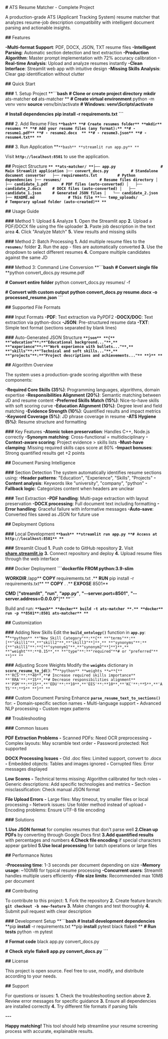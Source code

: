 **#** ATS Resume Matcher - Complete Project

A production-grade ATS (Applicant Tracking System) resume matcher that analyzes resume-job description compatibility with intelligent document parsing and actionable insights.

**##** Features

**-****Multi-format Support******: PDF, DOCX, JSON, TXT resume files
**-****Intelligent Parsing******: Automatic section detection and text extraction
**-****Production Algorithm******: Master prompt implementation with 72% accuracy calibration
**-****Real-time Analysis******: Upload and analyze resumes instantly
**-****Clean Interface******: Streamlit web app with intuitive design
**-****Missing Skills Analysis******: Clear gap identification without clutter

**##** Quick Start

**###** 1. Setup Project
**```**bash**
**# Clone or create project directory**
**mkdir** ats-matcher
**cd** ats-matcher
**
**# Create virtual environment**
python -m venv venv
**source** venv/bin/activate  **# Windows: venv\Scripts\activate**

**# Install dependencies**
**pip **install** -r requirements.txt**
**```**

**###** 2. Add Resume Files
**``**bash** **# Create resumes folder** **mkdir** resumes ** **# Add your resume files (any format):** **# - resume1.pdf** **# - resume2.docx  ** **# - resume3.json** **# - resume4.txt** **``**

**###** 3. Run Application
**``**bash** **streamlit run app.py** **``

Visit **`http://localhost:8501`** to use the application.

**##** Project Structure
**``** **ats-matcher/ **├── app.py                    # Main Streamlit application ├── convert_docs.py          # Standalone document converter   ├── requirements.txt         # Python dependencies ├── resumes/                 # Resume files directory │   ├── candidate_1.pdf      # PDF files (auto-converted) │   ├── candidate_2.docx     # DOCX files (auto-converted) │   ├── candidate_1.json     # Generated JSON files │   └── candidate_2.json ├── README.md               # This file **└── temp_uploads/           # Temporary upload folder (auto-created)** **``**

**##** Usage Guide

**###** Method 1: Upload & Analyze
**1.** Open the Streamlit app
**2.** Upload a PDF/DOCX file using the file uploader
**3.** Paste job description in the text area
**4.** Click "Analyze Match"
**5.** View results and missing skills

**###** Method 2: Batch Processing
**1.** Add multiple resume files to the **`resumes/`** folder
**2.** Run the app - files are automatically converted
**3.** Use the dropdown to select different resumes
**4.** Compare multiple candidates against the same JD

**###** Method 3: Command Line Conversion
**```**bash**
**# Convert single file**
**python convert_docs.py resume.pdf

**# Convert entire folder**
python convert_docs.py resumes/ -f

**# Convert with custom output**
**python convert_docs.py resume.docx -o processed_resume.json**
**```**

**##** Supported File Formats

**###** Input Formats
**-****PDF******: Text extraction via PyPDF2
**-****DOCX/DOC******: Text extraction via python-docx
**-****JSON******: Pre-structured resume data
**-****TXT******: Simple text format (sections separated by blank lines)

**###** Auto-Generated JSON Structure
**``**json** **{** **"education"**:**"Educational background..."**,** **"experience"**:**"Work experience with bullets..."**,** **"skills"**:**"Technical and soft skills..."**,** **"projects"**:**"Project descriptions and achievements..."** **}** **``**

**##** Algorithm Overview

The system uses a production-grade scoring algorithm with these components:

**-****Required Core Skills (35%)******: Programming languages, algorithms, domain expertise
**-****Responsibilities Alignment (20%)******: Semantic matching between JD and resume content
**-****Preferred Skills Match (15%)******: Nice-to-have skills with soft scoring curve
**-****Education Alignment (10%)******: Degree level and field matching
**-****Evidence Strength (10%)******: Quantified results and impact metrics
**-****Keyword Coverage (5%)******: JD phrase coverage in resume
**-****ATS Hygiene (5%)******: Resume structure and formatting

**###** Key Features
**-****Atomic token preservation******: Handles C++, Node.js correctly
**-****Synonym matching******: Cross-functional = multidisciplinary
**-****Context-aware scoring******: Project evidence > skills lists
**-****Must-have clamping******: Missing required skills caps score at 80%
**-****Impact bonuses******: Strong quantified results get +2 points

**##** Document Parsing Intelligence

**###** Section Detection
The system automatically identifies resume sections using:
**-****Header patterns******: "Education", "Experience", "Skills", "Projects"
**-****Content analysis******: Keywords like "university", "company", "python"
**-****Fallback logic******: Categorizes content when headers are unclear

**###** Text Extraction
**-****PDF handling******: Multi-page extraction with layout preservation
**-****DOCX processing******: Full document text including formatting
**-****Error handling******: Graceful failure with informative messages
**-****Auto-save******: Converted files saved as JSON for future use

**##** Deployment Options

**###** Local Development
**``**bash** **streamlit run app.py **# Access at http://localhost:8501** **``**

**###** Streamlit Cloud
**1.** Push code to GitHub repository
**2.** Visit **[**share.streamlit.io**](**https://share.streamlit.io**)**
**3.** Connect repository and deploy
**4.** Upload resume files through the web interface

**###** Docker Deployment
**```**dockerfile**
**FROM** python:3.9-slim**

**WORKDIR** /app**
**COPY** requirements.txt .**
**RUN** pip install -r requirements.txt**
**
**COPY** . .**
**EXPOSE** 8501**

**CMD** [**"streamlit"**, **"run"**, **"app.py"**, **"--server.port=8501"**, **"--server.address=0.0.0.0"**]**
**```

Build and run:
**``**bash** **docker** build -t ats-matcher **.** **docker** run -p **8501**:8501 ats-matcher** **``**

**##** Customization

**###** Adding New Skills
Edit the **`build_ontology()`** function in **`app.py`**:
**``**python** **"New Skill Category"**:**{** **"terms"**:**[**"skill1"**,**"skill2"**,**"skill3"**]**,** **"synonyms"**:**{**"skill1"**:**[**"synonym1"**,**"synonym2"**]**}**,** **"weight"**:**0.15**,** **"type"**:**"required"**# or "preferred"** **}** **``

**###** Adjusting Score Weights
Modify the **`weights`** dictionary in **`score_resume_to_jd()`**:
**``**python** **weights **=**{** **'RCS'**:**40**,**# Increase required skills importance** **'RRA'**:**15**,**# Decrease responsibilities alignment** **'PSM'**:**15**,**'EDU'**:**10**,**'EES'**:**10**,**'KC'**:**5**,**'ATS'**:**5** **}** **``

**###** Custom Document Parsing
Enhance **`parse_resume_text_to_sections()`** for:
**-** Domain-specific section names
**-** Multi-language support
**-** Advanced NLP processing
**-** Custom regex patterns

**##** Troubleshooting

**###** Common Issues

******PDF Extraction Problems******
**-** Scanned PDFs: Need OCR preprocessing
**-** Complex layouts: May scramble text order
**-** Password protected: Not supported

******DOCX Processing Issues******
**-** Old .doc files: Limited support, convert to .docx
**-** Embedded objects: Tables and images ignored
**-** Corrupted files: Error messages displayed

******Low Scores******
**-** Technical terms missing: Algorithm calibrated for tech roles
**-** Generic descriptions: Add specific technologies and metrics
**-** Section misclassification: Check manual JSON format

******File Upload Errors******
**-** Large files: May timeout, try smaller files or local processing
**-** Network issues: Use folder method instead of upload
**-** Encoding problems: Ensure UTF-8 file encoding

**###** Solutions

**1.****Use JSON format****** for complex resumes that don't parse well
**2.****Clean up PDFs****** by converting through Google Docs first
**3.****Add quantified results****** with percentages and numbers
**4.****Check file encoding****** if special characters appear garbled
**5.****Use local processing****** for batch operations or large files

**##** Performance Notes

**-****Processing time******: 1-3 seconds per document depending on size
**-****Memory usage******: ~100MB for typical resume processing
**-****Concurrent users******: Streamlit handles multiple users efficiently
**-****File size limits******: Recommended max 10MB per document

**##** Contributing

To contribute to this project:
**1.** Fork the repository
**2.** Create feature branch: **`git checkout -b new-feature`**
**3.** Make changes and test thoroughly
**4.** Submit pull request with clear description

**###** Development Setup
**```**bash**
**# Install development dependencies**
**pip **install** -r requirements.txt
**pip **install** pytest black flake8
**
**# Run tests**
python -m pytest

**# Format code**
black app.py convert_docs.py

**# Check style**
**flake8 app.py convert_docs.py**
**```**

**##** License

This project is open source. Feel free to use, modify, and distribute according to your needs.

**##** Support

For questions or issues:
**1.** Check the troubleshooting section above
**2.** Review error messages for specific guidance
**3.** Ensure all dependencies are installed correctly
**4.** Try different file formats if parsing fails

**---**

******Happy matching!****** This tool should help streamline your resume screening process with accurate, explainable results.

